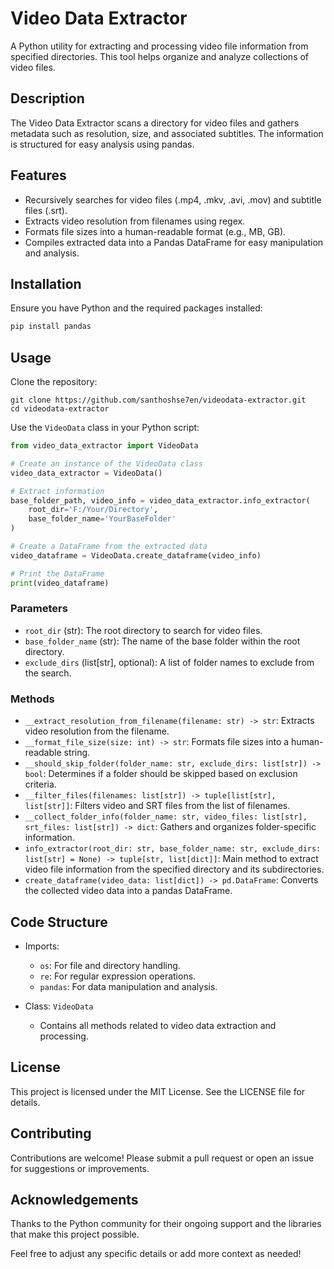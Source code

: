 # Video Data Extractor

A Python utility for extracting and processing video file information from specified directories. 
This tool helps organize and analyze collections of video files.

## Description
The Video Data Extractor scans a directory for video files and gathers metadata such as resolution, 
size, and associated subtitles. The information is structured for easy analysis using pandas.

## Features

* Recursively searches for video files (.mp4, .mkv, .avi, .mov) and subtitle files (.srt).
* Extracts video resolution from filenames using regex.
* Formats file sizes into a human-readable format (e.g., MB, GB).
* Compiles extracted data into a Pandas DataFrame for easy manipulation and analysis.

## Installation

Ensure you have Python and the required packages installed:

```bash
pip install pandas
```

## Usage

Clone the repository:

```
git clone https://github.com/santhoshse7en/videodata-extractor.git
cd videodata-extractor
```

Use the `VideoData` class in your Python script:

```python
from video_data_extractor import VideoData

# Create an instance of the VideoData class
video_data_extractor = VideoData()

# Extract information
base_folder_path, video_info = video_data_extractor.info_extractor(
    root_dir='F:/Your/Directory',
    base_folder_name='YourBaseFolder'
)

# Create a DataFrame from the extracted data
video_dataframe = VideoData.create_dataframe(video_info)

# Print the DataFrame
print(video_dataframe)
```

### Parameters

* `root_dir` (str): The root directory to search for video files.
* `base_folder_name` (str): The name of the base folder within the root directory.
* `exclude_dirs` (list[str], optional): A list of folder names to exclude from the search.

### Methods

* `__extract_resolution_from_filename(filename: str) -> str`: Extracts video resolution from the filename.
* `__format_file_size(size: int) -> str`: Formats file sizes into a human-readable string.
* `__should_skip_folder(folder_name: str, exclude_dirs: list[str]) -> bool`: Determines if a folder should be skipped based on exclusion criteria.
* `__filter_files(filenames: list[str]) -> tuple[list[str], list[str]]`: Filters video and SRT files from the list of filenames.
* `__collect_folder_info(folder_name: str, video_files: list[str], srt_files: list[str]) -> dict`: Gathers and organizes folder-specific information.
* `info_extractor(root_dir: str, base_folder_name: str, exclude_dirs: list[str] = None) -> tuple[str, list[dict]]`: Main method to extract video file information from the specified directory and its subdirectories.
* `create_dataframe(video_data: list[dict]) -> pd.DataFrame`: Converts the collected video data into a pandas DataFrame.


## Code Structure

* Imports:

  * `os`: For file and directory handling.
  * `re`: For regular expression operations.
  * `pandas`: For data manipulation and analysis.

* Class: `VideoData`

  * Contains all methods related to video data extraction and processing.

## License

This project is licensed under the MIT License. See the LICENSE file for details.

## Contributing

Contributions are welcome! Please submit a pull request or open an issue for suggestions or 
improvements.

## Acknowledgements

Thanks to the Python community for their ongoing support and the libraries that 
make this project possible.

Feel free to adjust any specific details or add more context as needed!
